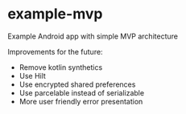 # example-mvp
Example Android app with simple MVP architecture

Improvements for the future:
- Remove kotlin synthetics
- Use Hilt
- Use encrypted shared preferences
- Use parcelable instead of serializable
- More user friendly error presentation